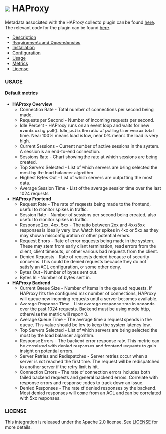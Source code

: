 # ![](https://github.com/signalfx/integrations/blob/master/haproxy/img/integrations_haproxy.png) HAProxy

Metadata associated with the HAProxy collectd plugin can be found <a target="_blank" href="https://github.com/signalfx/integrations/tree/release/haproxy">here</a>. The relevant code for the plugin can be found <a target="_blank" href="https://github.com/signalfx/collectd-haproxy">here</a>.

- [Description](#description)
- [Requirements and Dependencies](#requirements-and-dependencies)
- [Installation](#installation)
- [Configuration](#configuration)
- [Usage](#usage)
- [Metrics](#metrics)
- [License](#license)

### USAGE
#### Default metrics
- **HAProxy Overview**
    - Connection Rate - Total number of connections per second being made.
    - Requests per Second - Number of incoming requests per second.
    - Idle Percent - HAProxy runs on an event loop and waits for new events using poll(). Idle_pct is the ratio of polling time versus total time. Near 100% means load is low, near 0% means the load is very high.
    - Current Sessions - Current number of active sessions in the system. A session is an end-to-end connection.
    - Sessions Rate - Chart showing the rate at which sessions are being created.
    - Top Servers Selected - List of which servers are being selected the most by the load balancer algorithm.
    - Highest Bytes Out - List of which servers are outputting the most data.
    - Average Session Time - List of the average session time over the last 1024 requests
- **HAProxy Frontend**
    - Request Rate - The rate of requests being made to the frontend, useful to monitor spikes in traffic.
    - Session Rate - Number of sessions per second being created, also useful to monitor spikes in traffic.
    - Response 2xx, 4xx, 5xx - The ratio between 2xx and 4xx/5xx responses is ideally very low. Watch for spikes in 4xx or 5xx as they may show a misconfiguration or other potential errors.
    - Request Errors - Rate of error requests being made in the system. These may stem from early client termination, read errors from the client, client timeouts, or other various bad requests from the client.
    - Denied Requests - Rate of requests denied because of security concerns. This could be denied requests because they do not satisfy an ACL configuration, or some other deny.
    - Bytes Out - Number of bytes sent out.
    - Bytes In - Number of bytes sent in.
- **HAProxy Backend**
    - Current Queue Size - Number of items in the queued requests. If HAProxy hits the configured max number of connections, HAProxy will queue new incoming requests until a server becomes available.
    - Average Response Time - Lists average response time in seconds over the past 1024 requests. Backend must be using mode http, otherwise the metric will report 0.
    - Average Queue Time - The average time a request spends in the queue. This value should be low to keep the system latency low.
    - Top Servers Selected - List of which servers are being selected the most by the load balancer algorithm.
    - Response Errors - The backend error response rate. This metric can be correlated with denied responses and frontend requests to gain insight on potential errors.
    - Server Retries and Redispatches - Server retries occur when a server is not reached the first time. The request will be redispatched to another server if the retry limit is hit.
    - Connection Errors - The rate of connection errors includes both failed backend requests and general backend errors. Correlate with response errors and response codes to track down an issue.
    - Denied Responses - The rate of denied responses by the backend. Most denied responses will come from an ACL and can be correlated with 5xx responses.



### LICENSE

This integration is released under the Apache 2.0 license. See [LICENSE](./LICENSE) for more details.

